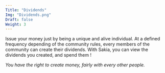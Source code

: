 ```yaml
---
Title: "Dividends" 
Img: "Dividends.png"
Draft: false
Weight: 3
---
```


Issue your money just by being a unique and alive individual.
At a defined frequency depending of the community rules, every members of the community can create their dividends.
With Sakia, you can view the dividends you created, and spend them !

*You have the right to create money, fairly with every other people.*

